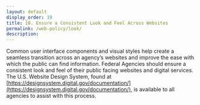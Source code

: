 ```yaml
---
layout: default
display_order: 19 
title: 18. Ensure a Consistent Look and Feel Across Websites
permalink: /web-policy/look/
description:
---
```



Common user interface components and visual styles help create a seamless transition across an agency’s websites and improve the ease with which the public can find information.
Federal Agencies should ensure a consistent look and feel of their public facing websites and digital services. 
The U.S. Website Design System, found at [https://designsystem.digital.gov/documentation/](https://designsystem.digital.gov/documentation/), is available to all agencies to assist with this process. 





